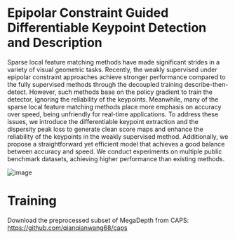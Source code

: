 # Epipolar Constraint Guided Differentiable Keypoint Detection and Description

Sparse local feature matching methods have made significant strides in a variety of visual geometric tasks. Recently, the weakly supervised  under epipolar constraint approaches achieve stronger performance compared to the fully supervised methods through the decoupled training describe-then-detect. However, such methods base on the policy gradient to train the detector, ignoring the reliability of the keypoints. Meanwhile, many of the sparse local feature matching methods place more emphasis on accuracy over speed, being unfriendly for real-time applications. To address these issues, we introduce the differentiable keypoint extraction and the dispersity peak loss to generate clean score maps and enhance the reliability of the keypoints in the weakly supervised method. Additionally, we propose a straightforward yet efficient model that achieves a good balance between accuracy and speed. We conduct experiments on multiple public benchmark datasets, achieving higher performance than existing methods. 

![image](https://github.com/FYL0123/WSDK/blob/main/imgs/gflops_mma.png)

# Training
Download the preprocessed subset of MegaDepth from CAPS: https://github.com/qianqianwang68/caps
